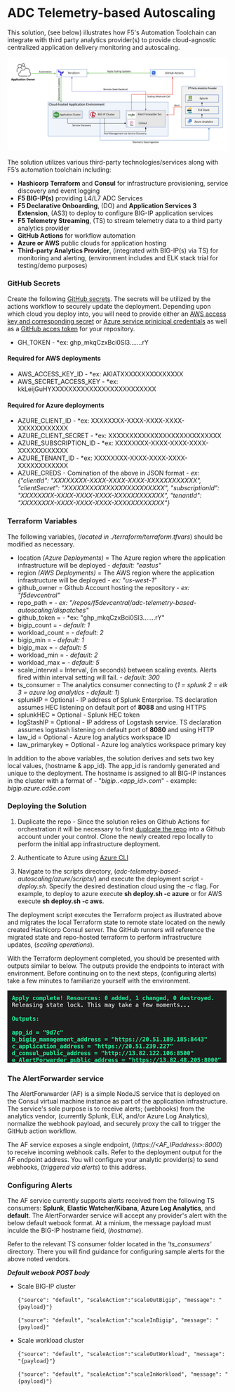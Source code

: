ADC Telemetry-based Autoscaling
===============================
This solution, (see below) illustrates how F5's Automation Toolchain can integrate with third party analytics provider(s) to provide cloud-agnostic centralized application delivery monitoring and autoscaling.  

<img src="images/arch.png" alt="Flowers">

The solution utilizes various third-party technologies/services along with F5’s automation toolchain including:
   
   - **Hashicorp Terraform** and **Consul** for infrastructure provisioning, service discovery and event logging
   - **F5 BIG-IP(s)** providing L4/L7 ADC Services
   - **F5 Declarative Onboarding**, (DO) and **Application Services 3 Extension**, (AS3) to deploy to configure BIG-IP application services
   - **F5 Telemetry Streaming**, (TS) to stream telemetry data to a third party analytics provider
   - **GitHub Actions** for workflow automation 
   - **Azure or AWS** public clouds for application hosting
   - **Third-party Analytics Provider**, (integrated with BIG-IP(s) via TS) for monitoring and alerting, (environment includes and ELK stack trial for testing/demo purposes)


### GitHub Secrets
Create the following [GitHub secrets](https://docs.github.com/en/actions/reference/encrypted-secrets).  The secrets will be utilized by the actions workflow to securely update the deployment. Depending upon which cloud you deploy into, you will need to provide either an [AWS access key and corresponding secret](https://aws.amazon.com/premiumsupport/knowledge-center/create-access-key/) or [Azure service prinicipal credentials](https://github.com/marketplace/actions/azure-login) as well as a [GitHub acces token](https://docs.github.com/en/github/authenticating-to-github/keeping-your-account-and-data-secure/creating-a-personal-access-token) for your repository.

- GH_TOKEN   - *ex: ghp_mkqCzxBci0Sl3.......rY

#### Required for AWS deployments 
- AWS_ACCESS_KEY_ID - *ex: AKIATXXXXXXXXXXXXXXX
- AWS_SECRET_ACCESS_KEY - *ex: kkLeijGuHYXXXXXXXXXXXXXXXXXXXXXXXXX

#### Required for Azure deployments 
- AZURE_CLIENT_ID   - *ex: XXXXXXXX-XXXX-XXXX-XXXX-XXXXXXXXXXXX
- AZURE_CLIENT_SECRET   - *ex: XXXXXXXXXXXXXXXXXXXXXXXXXXX
- AZURE_SUBSCRIPTION_ID   - *ex: XXXXXXXX-XXXX-XXXX-XXXX-XXXXXXXXXXXX
- AZURE_TENANT_ID   - *ex: XXXXXXXX-XXXX-XXXX-XXXX-XXXXXXXXXXXX
- AZURE_CREDS  - Comination of the above in JSON format  -  *ex: {"clientId": "XXXXXXXX-XXXX-XXXX-XXXX-XXXXXXXXXXXX",  "clientSecret": "XXXXXXXXXXXXXXXXXXXXXXXX", "subscriptionId": "XXXXXXXX-XXXX-XXXX-XXXX-XXXXXXXXXXXX", "tenantId": "XXXXXXXX-XXXX-XXXX-XXXX-XXXXXXXXXXXX"}*

### Terraform Variables

The following variables, (*located in ./terraform/terraform.tfvars*) should be modified as necessary.

- location *(Azure Deployments)* = The Azure region where the application infrastructure will be deployed   -  *default: "eastus"*
- region *(AWS Deployments)* = The AWS region where the application infrastructure will be deployed   - *ex: "us-west-1"*
- github_owner = Github Account hosting the repository   -  *ex: "f5devcentral"*
- repo_path =     -  *ex: "/repos/f5devcentral/adc-telemetry-based-autoscaling/dispatches"*
- github_token =   -  *ex: "ghp_mkqCzxBci0Sl3.......rY"
- bigip_count =    -  *default: 1* 
- workload_count =    -  *default: 2* 
- bigip_min =    -  *default: 1* 
- bigip_max =    -  *default: 5* 
- workload_min =    -  *default: 2*  
- workload_max =    -  *default: 5* 
- scale_interval =  Interval, (in seconds) between scaling events.  Alerts fired within interval setting will fail. -  *default: 300*  
- ts_consumer     = The analytics consumer connecting to (*1 = splunk   2 = elk   3 = azure log analytics -  default: 1*)
- splunkIP        = Optional - IP address of Splunk Enterprise.  TS declaration assumes HEC listening on default port of **8088** and using HTTPS
- splunkHEC       = Optional - Splunk HEC token
- logStashIP      = Optional - IP address of Logstash service.  TS declaration assumes logstash listening on default port of **8080** and using HTTP
- law_id          = Optional - Azure log analytics workspace ID
- law_primarykey  = Optional - Azure log analytics workspace primary key

In addition to the above variables, the solution derives and sets two key local values, (hostname & app_id). The app_id is randomly generated and unique to the deployment. The hostname is assigned to all BIG-IP instances in the cluster with a format of - "*bigip.<cloud>.<app_id>.com*"  - example: *bigip.azure.cd5e.com*

### Deploying the Solution
1. Duplicate the repo - Since the solution relies on Github Actions for orchestration it will be necessary to first [duplcate the repo](https://docs.github.com/en/github/creating-cloning-and-archiving-repositories/creating-a-repository-on-github/duplicating-a-repository) into a Github account under your control.  Clone the newly created repo locally to perform the initial app infrastructure deployment.

1. Authenticate to Azure using [Azure CLI](https://registry.terraform.io/providers/hashicorp/azurerm/latest/docs/guides/azure_cli)

1. Navigate to the scripts directory, (*adc-telemetry-based-autoscaling/azure/scripts/*) and execute the deployment script - *deploy.sh*.  Specify the desired destination cloud using the *-c* flag.  For example, to deploy to azure execute **sh deploy.sh -c azure** or for AWS execute **sh deploy.sh -c aws**. 

The deployment script executes the Terraform project as illustrated above and migrates the local Terraform state to remote state located on the newly created Hashicorp Consul server.  The GitHub runners will reference the migrated state and repo-hosted terraform to perform infrastructure updates, (*scaling operations*).  
  
With the Terraform deployment completed, you should be presented with outputs similar to below.  The outputs provide the endpoints to interact with environment.  Before continuing on to the next steps, (configuring alerts) take a few minutes to familiarize yourself with the environment.

<img src="images/output.png" alt="Flowers"  width="500">


### The AlertForwarder service
The AlertForwwarder (AF) is a simple NodeJS service that is deployed on the Consul virtual machine instance as part of the application infrastructure.  The service's sole purpose is to receive alerts; (webhooks) from the analytics vendor, (currently Splunk, ELK, and/or Azure Log Analytics), normalize the webhook payload, and securely proxy the call to trigger the GitHub action workflow.
  
The AF service exposes a single endpoint, (*https://<AF_IPaddress>:8000*) to receive incoming webhook calls.  Refer to the deployment output for the AF endpoint address.  You will configure your analytic provider(s) to send webhooks, (*triggered via alerts*) to this address.


### Configuring Alerts

The AF service currently supports alerts received from the following TS consumers: **Splunk**, **Elastic Watcher/Kibana**, **Azure Log Analytics**, and **default**.  The AlertForwarder service will accept any provider's alert with the below default webook format.  At a minium, the message payload must inculde the BIG-IP hostname field, (*hostname*).

Refer to the relevant TS consumer folder located in the *'ts_consumers'* directory.  There you will find guidance for configuring sample alerts for the above noted vendors.  

***Default webook POST body***   
-  Scale BIG-IP cluster
      ```
      {"source": "default", "scaleAction":"scaleOutBigip", "message": "{payload}"}
      ```
      ```
      {"source": "default", "scaleAction":"scaleInBigip", "message": "{payload}"      
      ```

-  Scale workload cluster          
      ```
      {"source": "default", "scaleAction":"scaleOutWorkload", "message": "{payload}"}
      ```
      ``` 
      {"source": "default", "scaleAction":"scaleInWorkload", "message": "{payload}"}
      ```